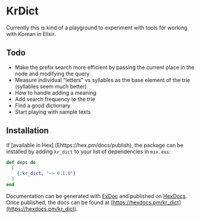 # KrDict

Currently this is kind of a playground to experiment with tools for working with Korean in Elixir.

## Todo
* Make the prefix search more efficient by passing the current place in the node and modifying the query
* Measure individual "letters" vs syllables as the base element of the trie (syllables seem much better)
* How to handle adding a meaning
* Add search frequency to the trie
* Find a good dictionary
* Start playing with sample texts


## Installation

If [available in Hex] (Ehttps://hex.pm/docs/publish), the package can be installed
by adding `kr_dict` to your list of dependencies in `mix.exs`:

```elixir
def deps do
  [
    {:kr_dict, "~> 0.1.0"}
  ]
end
```

Documentation can be generated with [ExDoc](https://github.com/elixir-lang/ex_doc)
and published on [HexDocs](https://hexdocs.pm). Once published, the docs can
be found at [https://hexdocs.pm/kr_dict](https://hexdocs.pm/kr_dict).

